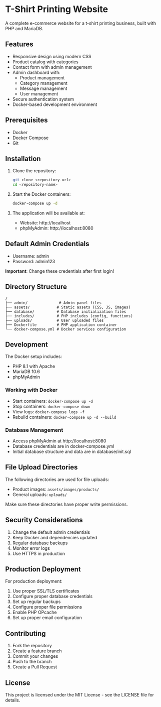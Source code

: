 # T-Shirt Printing Website

A complete e-commerce website for a t-shirt printing business, built with PHP and MariaDB.

## Features

- Responsive design using modern CSS
- Product catalog with categories
- Contact form with admin management
- Admin dashboard with:
  - Product management
  - Category management
  - Message management
  - User management
- Secure authentication system
- Docker-based development environment

## Prerequisites

- Docker
- Docker Compose
- Git

## Installation

1. Clone the repository:
   ```bash
   git clone <repository-url>
   cd <repository-name>
   ```

2. Start the Docker containers:
   ```bash
   docker-compose up -d
   ```

3. The application will be available at:
   - Website: http://localhost
   - phpMyAdmin: http://localhost:8080

## Default Admin Credentials

- Username: admin
- Password: admin123

**Important**: Change these credentials after first login!

## Directory Structure

```
/
├── admin/              # Admin panel files
├── assets/            # Static assets (CSS, JS, images)
├── database/          # Database initialization files
├── includes/          # PHP includes (config, functions)
├── uploads/           # User uploaded files
├── Dockerfile         # PHP application container
└── docker-compose.yml # Docker services configuration
```

## Development

The Docker setup includes:
- PHP 8.1 with Apache
- MariaDB 10.6
- phpMyAdmin

### Working with Docker

- Start containers: `docker-compose up -d`
- Stop containers: `docker-compose down`
- View logs: `docker-compose logs -f`
- Rebuild containers: `docker-compose up -d --build`

### Database Management

- Access phpMyAdmin at http://localhost:8080
- Database credentials are in docker-compose.yml
- Initial database structure and data are in database/init.sql

## File Upload Directories

The following directories are used for file uploads:
- Product images: `assets/images/products/`
- General uploads: `uploads/`

Make sure these directories have proper write permissions.

## Security Considerations

1. Change the default admin credentials
2. Keep Docker and dependencies updated
3. Regular database backups
4. Monitor error logs
5. Use HTTPS in production

## Production Deployment

For production deployment:

1. Use proper SSL/TLS certificates
2. Configure proper database credentials
3. Set up regular backups
4. Configure proper file permissions
5. Enable PHP OPcache
6. Set up proper email configuration

## Contributing

1. Fork the repository
2. Create a feature branch
3. Commit your changes
4. Push to the branch
5. Create a Pull Request

## License

This project is licensed under the MIT License - see the LICENSE file for details. 